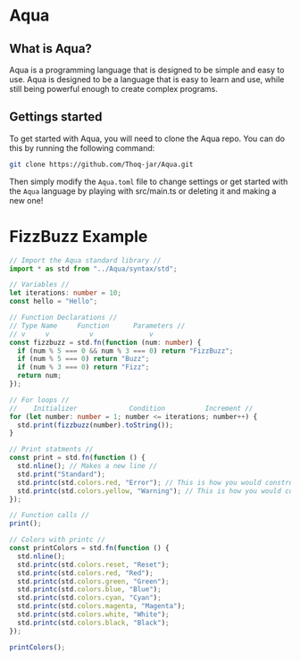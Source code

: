 # Aqua

## What is Aqua?
Aqua is a programming language that is designed to be simple and easy to use.
Aqua is designed to be a language that is easy to learn and use, while still being powerful enough to create complex programs.

## Gettings started
To get started with Aqua, you will need to clone the Aqua repo. You can do this by running the following command:
```bash
git clone https://github.com/Thoq-jar/Aqua.git
```
Then simply modify the `Aqua.toml` file to change settings or get started with the `Aqua` language by
playing with src/main.ts or deleting it and making a new one!

# FizzBuzz Example
```typescript
// Import the Aqua standard library //
import * as std from "../Aqua/syntax/std";

// Variables //
let iterations: number = 10;
const hello = "Hello";

// Function Declarations //
// Type Name     Function      Parameters //
// v     v          v              v
const fizzbuzz = std.fn(function (num: number) {
  if (num % 5 === 0 && num % 3 === 0) return "FizzBuzz";
  if (num % 5 === 0) return "Buzz";
  if (num % 3 === 0) return "Fizz";
  return num;
});

// For loops //
//    Initializer             Condition          Increment //
for (let number: number = 1; number <= iterations; number++) {
  std.print(fizzbuzz(number).toString());
}

// Print statments //
const print = std.fn(function () {
  std.nline(); // Makes a new line //
  std.print("Standard");
  std.printc(std.colors.red, "Error"); // This is how you would construct an error statment //
  std.printc(std.colors.yellow, "Warning"); // This is how you would construct a warning statment //
});

// Function calls //
print();

// Colors with printc //
const printColors = std.fn(function () {
  std.nline();
  std.printc(std.colors.reset, "Reset");
  std.printc(std.colors.red, "Red");
  std.printc(std.colors.green, "Green");
  std.printc(std.colors.blue, "Blue");
  std.printc(std.colors.cyan, "Cyan");
  std.printc(std.colors.magenta, "Magenta");
  std.printc(std.colors.white, "White");
  std.printc(std.colors.black, "Black");
});

printColors();
```
